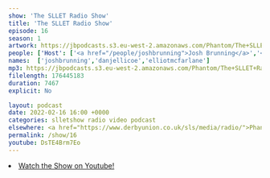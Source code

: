 ```yaml
---
show: 'The SLLET Radio Show'
title: 'The SLLET Radio Show'
episode: 16
season: 1
artwork: https://jbpodcasts.s3.eu-west-2.amazonaws.com/Phantom/The+SLLET+Radio+Show/2021-09-27+-+SLLET+radio+square.png
people: ['Host': ['<a href="/people/joshbrunning">Josh Brunning</a>','<a href="/people/danjellicoe">Dan Jellicoe</a>'], 'Guests': '<a href="/people/elliotmcfarlane">Elliot McFarlane</a>']
names:  ['joshbrunning','danjellicoe','elliotmcfarlane']
mp3: https://jbpodcasts.s3.eu-west-2.amazonaws.com/Phantom/The+SLLET+Radio+Show/2022-02-16+-+16.mp3
filelength: 176445183
duration: 7467
explicit: No

layout: podcast
date: 2022-02-16 16:00 +0000
categories: slletshow radio video podcast
elsewhere: <a href="https://www.derbyunion.co.uk/sls/media/radio/">Phantom Media</a>
permalink: /show/16
youtube: DsTE4Brm7Eo
---
```


<li><a href="https://youtu.be/DsTE4Brm7Eo">Watch the Show on Youtube!</a></li>
